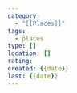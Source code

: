```yaml
---
category:
  - "[[Places]]"
tags:
  - places
type: []
location: []
rating: 
created: {{date}}
last: {{date}}
---
```


